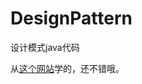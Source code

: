 # DesignPattern

设计模式java代码

从[这个网站](http://www.runoob.com/design-pattern/design-pattern-tutorial.html)学的，还不错哦。